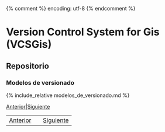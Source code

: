 {% comment %} encoding: utf-8 {% endcomment %}

# Version Control System for Gis (VCSGis)

## Repositorio

### Modelos de versionado

{% include_relative modelos_de_versionado.md %}
 
[Anterior](introduccion_t.md)|[Siguiente](bloquear_modificar_bloquear_t.md)

<table with="100%">
 <tr>
  <td><a href="introduccion_t.html">Anterior</a></td>
  <td with="100%"></td>
  <td><a href="bloquear_modificar_bloquear_t.html">Siguiente</a></td>
 </tr>
</table>
